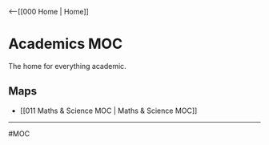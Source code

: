 <--[[000 Home | Home]]

# Academics MOC

The home for everything academic.

## Maps

 - [[011 Maths & Science MOC | Maths & Science MOC]]
 
 ---
 
 #MOC